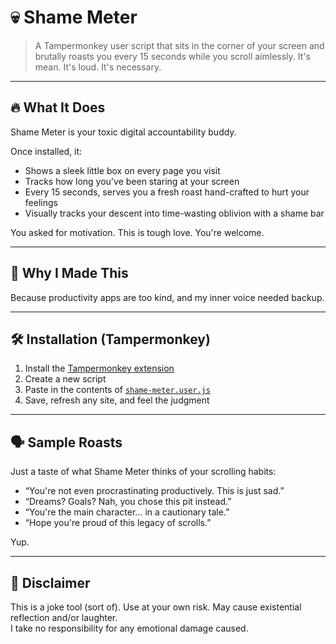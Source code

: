 # 💀 Shame Meter

> A Tampermonkey user script that sits in the corner of your screen and brutally roasts you every 15 seconds while you scroll aimlessly. It's mean. It's loud. It's necessary.

---

## 🔥 What It Does

Shame Meter is your toxic digital accountability buddy.

Once installed, it:

- Shows a sleek little box on every page you visit
- Tracks how long you've been staring at your screen
- Every 15 seconds, serves you a fresh roast hand-crafted to hurt your feelings
- Visually tracks your descent into time-wasting oblivion with a shame bar

You asked for motivation. This is tough love. You're welcome.

---

## 🧠 Why I Made This

Because productivity apps are too kind, and my inner voice needed backup.

---

## 🛠️ Installation (Tampermonkey)

1. Install the [Tampermonkey extension](https://www.tampermonkey.net/)
2. Create a new script
3. Paste in the contents of [`shame-meter.user.js`](./shame-meter.user.js)
4. Save, refresh any site, and feel the judgment

---

## 🗣️ Sample Roasts

Just a taste of what Shame Meter thinks of your scrolling habits:

- “You're not even procrastinating productively. This is just sad.”
- “Dreams? Goals? Nah, you chose this pit instead.”
- “You're the main character… in a cautionary tale.”
- “Hope you're proud of this legacy of scrolls.”

Yup.

---

## 🚧 Disclaimer

This is a joke tool (sort of). Use at your own risk. May cause existential reflection and/or laughter.  
I take no responsibility for any emotional damage caused.  